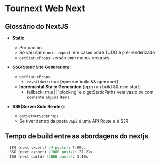 # Tournext Web Next

## Glossário do NextJS

- **Static**

  - Por padrão
  - Só vai usar o `next export`, em casos onde TUDO é pré-renderizado
  - `getStaticProps`: versão com menos recursos

- **SSG(Static Site Generation)**:

  - `getStaticProps`
    - `revalidate`: true [npm run build && npm start]
  - **Incremental Static Generation** [npm run build && npm start]
    - fallback: true || 'blocking' e o getStaticPaths vem vazio ou com somente alguns itens

- **SSR(Server Side Render)**:
  - `getServerSideProps`
  - Se tiver dentro da pasta `/api` é uma API Route e é SSR

## Tempo de build entre as abordagens do nextjs

```md
- SSG (next export) [4 posts]: 7.89s.
- SSG (next export) [1000 posts]: 27.23s.
- ISG (next build) [1000 posts]: 3.10s.
```
